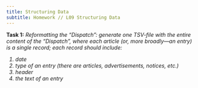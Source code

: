 ```yaml
---
title: Structuring Data
subtitle: Homework // L09 Structuring Data
---
```

<b>Task 1:</b> <i>Reformatting the “Dispatch”: generate one TSV-file with the entire content of the “Dispatch”, where each article (or, more broadly—an entry) is a single record; each record should include:
  <ol>
  <li>date</li>
  <li>type of an entry (there are articles, advertisements, notices, etc.)</li>
  <li>header</li>
  <li>the text of an entry</li></i>
  </ol>

